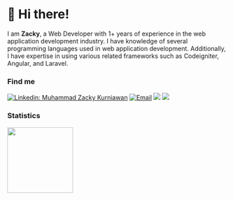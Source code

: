 # 👋 Hi there!

I am **Zacky**, a Web Developer with 1+ years of experience in the web application development industry. I have knowledge of several programming languages used in web application development. Additionally, I have expertise in using various related frameworks such as Codeigniter, Angular, and Laravel.

### Find me

[![Linkedin: Muhammad Zacky Kurniawan](https://img.shields.io/badge/-Muhammad%20Zacky%20Kurniawan-blue?style=flat-square&logo=Linkedin&logoColor=white&link=https://www.linkedin.com/in/zackykurniawan/)](https://www.linkedin.com/in/zackykurniawan/)
<a href="mailto:zackykurniawn@gmail.com"><img alt="Email" src="https://img.shields.io/badge/Email-zackykurniawn@gmail.com-blue?style=flat-square&logo=email"></a>
[![](https://komarev.com/ghpvc/?username=zackykurniawan&color=blue&label=Profile%20Views)](https://github.com/zackykurniawan/zackykurniawan)
[![](https://img.shields.io/github/followers/zackykurniawan?label=GitHub%20Followers)](https://github.com/zackykurniawan)


### Statistics

<div>
  <img height="150" src="https://github-readme-stats.vercel.app/api/top-langs/?username=zackykurniawan&layout=compact&theme=react&hide=php&langs_count=6" />
</div>
